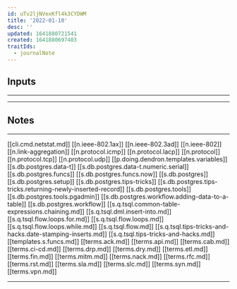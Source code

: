 ```yaml
---
id: uTv2ljNVexKfl4k3CYDWM
title: '2022-01-10'
desc: ''
updated: 1641880721541
created: 1641880697403
traitIds:
  - journalNote
---
```



## Inputs

---

---

## Notes

---

[[cli.cmd.netstat.md]]
[[n.ieee-802.1ax]]
[[n.ieee-802.3ad]]
[[n.ieee-802]]
[[n.link-aggregation]]
[[n.protocol.icmp]]
[[n.protocol.lacp]]
[[n.protocol]]
[[n.protocol.tcp]]
[[n.protocol.udp]]
[[p.doing.dendron.templates.variables]]
[[s.db.postgres.data-t]]
[[s.db.postgres.data-t.numeric.serial]]
[[s.db.postgres.funcs]]
[[s.db.postgres.funcs.now]]
[[s.db.postgres]]
[[s.db.postgres.setup]]
[[s.db.postgres.tips-tricks]]
[[s.db.postgres.tips-tricks.returning-newly-inserted-record]]
[[s.db.postgres.tools]]
[[s.db.postgres.tools.pgadmin]]
[[s.db.postgres.workflow.adding-data-to-a-table]]
[[s.db.postgres.workflow]]
[[s.q.tsql.common-table-expressions.chaining.md]]
[[s.q.tsql.dml.insert-into.md]]
[[s.q.tsql.flow.loops.for.md]]
[[s.q.tsql.flow.loops.md]]
[[s.q.tsql.flow.loops.while.md]]
[[s.q.tsql.flow.md]]
[[s.q.tsql.tips-tricks-and-hacks.date-stamping-inserts.md]]
[[s.q.tsql.tips-tricks-and-hacks.md]]
[[templates.s.funcs.md]]
[[terms.ack.md]]
[[terms.api.md]]
[[terms.cab.md]]
[[terms.ci-cd.md]]
[[terms.drp.md]]
[[terms.dry.md]]
[[terms.etl.md]]
[[terms.fin.md]]
[[terms.mitm.md]]
[[terms.nack.md]]
[[terms.rfc.md]]
[[terms.rst.md]]
[[terms.sla.md]]
[[terms.slc.md]]
[[terms.syn.md]]
[[terms.vpn.md]]

---

